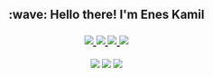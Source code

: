 <h2 align="center" id="macropower-title"> :wave: Hello there! I'm Enes Kamil
<p align="center">
  <a href="https://twitter.com/eneskydev">
    <img src="https://img.shields.io/badge/Twitter-%231DA1F2.svg?logo=Twitter&logoColor=white" />
  </a>
    
  <a href="https://linkedin.com/in/enesky">
    <img src="https://img.shields.io/badge/LinkedIn-%230077B5.svg?logo=linkedin&logoColor=white" />
  </a>
  
  <a href="https://twitch.tv/rekxyy">
    <img src="https://img.shields.io/badge/Twitch-%239146FF.svg?logo=Twitch&logoColor=white" />
  </a>
  
  <a href="https://youtube.com/@eky..">
    <img src="https://img.shields.io/badge/YouTube-%23FF0000.svg?logo=YouTube&logoColor=white" />
  </a>
</p>
</h2>
<p align="center">
  <a>
    <img src="https://github-readme-stats.vercel.app/api?username=enesky&theme=gotham&hide_border=false&include_all_commits=false&count_private=true" />
  </a>
    
  <a>
    <img src="https://github-readme-streak-stats.herokuapp.com/?user=enesky&theme=gotham&hide_border=false" />
  </a>
  
  <a>
    <img src="https://github-readme-stats.vercel.app/api/top-langs/?username=enesky&theme=gotham&hide_border=false&include_all_commits=false&count_private=true&layout=compact" />
  </a>
</p>
